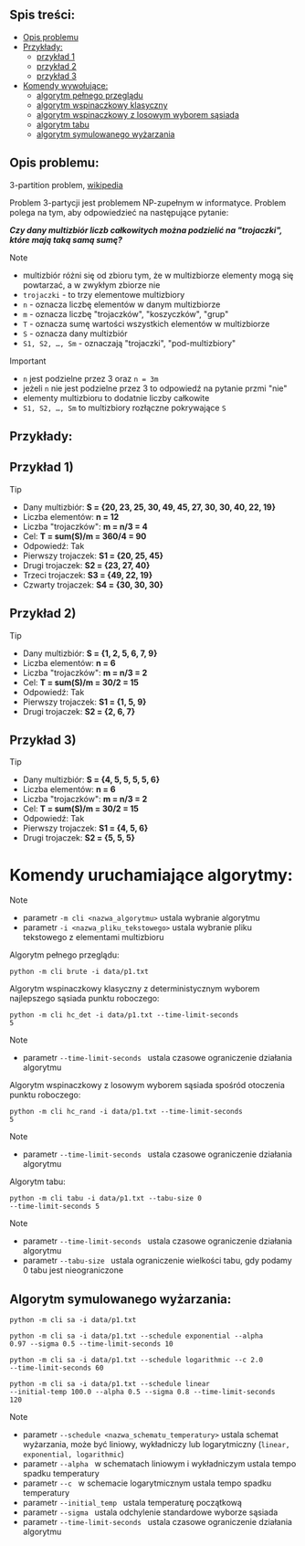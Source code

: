 <h2>Spis treści:</h2>

- [ Opis problemu ](#desc)
- [ Przykłady: ](#examples)
  - [ przykład 1 ](#example1)
  - [ przykład 2 ](#example2)
  - [ przykład 3 ](#example3)
- [ Komendy wywołujące: ](#usage)
  - [ algorytm pełnego przeglądu ](#usage1)
  - [ algorytm wspinaczkowy klasyczny ](#usage2)
  - [ algorytm wspinaczkowy z losowym wyborem sąsiada ](#usage3)
  - [ algorytm tabu ](#usage4)
  - [ algorytm symulowanego wyżarzania ](#usage5)

<a name="desc"></a>
## Opis problemu:

3-partition problem, [wikipedia](https://en.wikipedia.org/wiki/3-partition_problem)

Problem 3-partycji jest problemem NP-zupełnym w informatyce.
Problem polega na tym, aby odpowiedzieć na następujące pytanie:

***Czy dany multizbiór liczb całkowitych można podzielić na "trojaczki", które mają taką samą sumę?***

> [!NOTE]
>- multizbiór różni się od zbioru tym, że w multizbiorze elementy mogą się powtarzać, a w zwykłym zbiorze nie
>- <code>trojaczki</code> - to trzy elementowe multizbiory
>- <code>n</code> - oznacza liczbę elementów w danym multizbiorze
>- <code>m</code> - oznacza liczbę "trojaczków", "koszyczków", "grup"
>- <code>T</code> - oznacza sumę wartości wszystkich elementów w multizbiorze
>- <code>S</code> - oznacza dany multizbiór
>- <code>S1, S2, …, Sm</code> - oznaczają "trojaczki", "pod-multizbiory"

> [!IMPORTANT]
>- <code>n</code> jest podzielne przez 3 oraz <code>n = 3m</code>
>- jeżeli <code>n</code> nie jest podzielne przez 3 to odpowiedź na pytanie przmi "nie"
>- elementy multizbioru to dodatnie liczby całkowite
>- <code>S1, S2, …, Sm</code> to multizbiory rozłączne pokrywające <code>S</code>

<a name="examples"></a>
## Przykłady:
<a name="example1"></a>
<h2>Przykład 1)</h2>

> [!TIP]
>- Dany multizbiór: **S = {20, 23, 25, 30, 49, 45, 27, 30, 30, 40, 22, 19}**
>- Liczba elementów: **n = 12**
>- Liczba "trojaczków": **m = n/3 = 4**
>- Cel: **T = sum(S)/m = 360/4 = 90**
>- Odpowiedź: Tak
>- Pierwszy trojaczek: **S1 = {20, 25, 45}**
>- Drugi trojaczek: **S2 = {23, 27, 40}**
>- Trzeci trojaczek: **S3 = {49, 22, 19}**
>- Czwarty trojaczek: **S4 = {30, 30, 30}**

<a name="example2"></a>
<h2>Przykład 2)</h2>

> [!TIP]
>- Dany multizbiór: **S = {1, 2, 5, 6, 7, 9}**
>- Liczba elementów: **n = 6**
>- Liczba "trojaczków": **m = n/3 = 2**
>- Cel: **T = sum(S)/m = 30/2 = 15**
>- Odpowiedź: Tak
>- Pierwszy trojaczek: **S1 = {1, 5, 9}**
>- Drugi trojaczek: **S2 = {2, 6, 7}**

<a name="example3"></a>
<h2>Przykład 3)</h2>

> [!TIP]
>- Dany multizbiór: **S = {4, 5, 5, 5, 5, 6}**
>- Liczba elementów: **n = 6**
>- Liczba "trojaczków": **m = n/3 = 2**
>- Cel: **T = sum(S)/m = 30/2 = 15**
>- Odpowiedź: Tak
>- Pierwszy trojaczek: **S1 = {4, 5, 6}**
>- Drugi trojaczek: **S2 = {5, 5, 5}**

<h1>Komendy uruchamiające algorytmy:</h1>

> [!NOTE]
> - parametr <code>-m cli <nazwa_algorytmu></code> ustala wybranie algorytmu
> - parametr <code>-i <nazwa_pliku_tekstowego></code> ustala wybranie pliku tekstowego z elementami multizbioru

Algorytm pełnego przeglądu:

<code>python -m cli brute -i data/p1.txt</code>

Algorytm wspinaczkowy klasyczny z deterministycznym wyborem najlepszego sąsiada punktu roboczego:

<code>python -m cli hc_det -i data/p1.txt --time-limit-seconds 5</code>
> [!NOTE]
> - parametr <code>--time-limit-seconds <int></code> ustala czasowe ograniczenie działania algorytmu

Algorytm wspinaczkowy z losowym wyborem sąsiada spośród otoczenia punktu roboczego:

<code>python -m cli hc_rand -i data/p1.txt --time-limit-seconds 5</code>
> [!NOTE]
> - parametr <code>--time-limit-seconds <int></code> ustala czasowe ograniczenie działania algorytmu

Algorytm tabu:

<code>python -m cli tabu -i data/p1.txt --tabu-size 0 --time-limit-seconds 5</code>
> [!NOTE]
> - parametr <code>--time-limit-seconds <int></code> ustala czasowe ograniczenie działania algorytmu
> - parametr <code>--tabu-size <int></code> ustala ograniczenie wielkości tabu, gdy podamy 0 tabu jest nieograniczone

<a name="usage5"></a>
## Algorytm symulowanego wyżarzania:

<code>python -m cli sa -i data/p1.txt</code>

<code>python -m cli sa -i data/p1.txt --schedule exponential --alpha 0.97 --sigma 0.5 --time-limit-seconds 10</code>

<code>python -m cli sa -i data/p1.txt --schedule logarithmic --c 2.0 --time-limit-seconds 60</code>

<code>python -m cli sa -i data/p1.txt --schedule linear --initial-temp 100.0 --alpha 0.5 --sigma 0.8 --time-limit-seconds 120</code>
> [!NOTE]
> - parametr <code>--schedule <nazwa_schematu_temperatury></code> ustala schemat wyżarzania, może być liniowy, wykładniczy lub logarytmiczny (<code>linear, exponential, logarithmic</code>)
> - parametr <code>--alpha <float></code> w schematach liniowym i wykładniczym ustala tempo spadku temperatury
> - parametr <code>--c <float></code> w schemacie logarytmicznym ustala tempo spadku temperatury
> - parametr <code>--initial_temp <float></code> ustala temperaturę początkową
> - parametr <code>--sigma <float></code> ustala odchylenie standardowe wyborze sąsiada
> - parametr <code>--time-limit-seconds <int></code> ustala czasowe ograniczenie działania algorytmu


